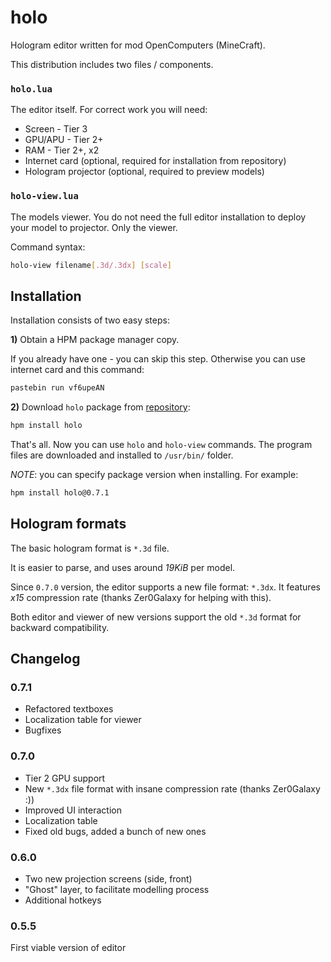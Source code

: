 # holo
Hologram editor written for mod OpenComputers (MineCraft).

This distribution includes two files / components.

### `holo.lua`
The editor itself. For correct work you will need:
* Screen - Tier 3
* GPU/APU - Tier 2+
* RAM - Tier 2+, x2
* Internet card (optional, required for installation from repository)
* Hologram projector (optional, required to preview models)

### `holo-view.lua`
The models viewer. You do not need the full editor installation to deploy your model to projector.
Only the viewer.

Command syntax:

```sh
holo-view filename[.3d/.3dx] [scale]
```

## Installation
Installation consists of two easy steps:

**1)** Obtain a HPM package manager copy.

If you already have one - you can skip this step. Otherwise you can use internet card and this command:

```sh
pastebin run vf6upeAN
```

**2)** Download `holo` package from [repository](https://hel.fomalhaut.me/#packages/holo):

```sh
hpm install holo
```

That's all. Now you can use `holo` and `holo-view` commands. The program files are downloaded and installed to `/usr/bin/` folder.

*NOTE*: you can specify package version when installing. For example:

```sh
hpm install holo@0.7.1
```

## Hologram formats
The basic hologram format is `*.3d` file.

It is easier to parse, and uses around *19KiB* per model.

Since `0.7.0` version, the editor supports a new file format: `*.3dx`. 
It features *x15* compression rate (thanks Zer0Galaxy for helping with this).

Both editor and viewer of new versions support the old `*.3d` format for backward compatibility.

## Changelog

### 0.7.1
* Refactored textboxes
* Localization table for viewer
* Bugfixes

### 0.7.0
* Tier 2 GPU support
* New `*.3dx` file format with insane compression rate (thanks Zer0Galaxy :))
* Improved UI interaction
* Localization table
* Fixed old bugs, added a bunch of new ones

### 0.6.0
* Two new projection screens (side, front)
* "Ghost" layer, to facilitate modelling process
* Additional hotkeys

### 0.5.5
First viable version of editor
